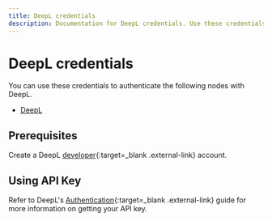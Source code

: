```yaml
---
title: DeepL credentials
description: Documentation for DeepL credentials. Use these credentials to authenticate DeepL in n8n, a workflow automation platform.
---
```


# DeepL credentials

You can use these credentials to authenticate the following nodes with DeepL.

- [DeepL](/integrations/builtin/app-nodes/n8n-nodes-base.deepl/)


## Prerequisites

Create a DeepL [developer](https://www.deepl.com/account/summary){:target=_blank .external-link} account.

## Using API Key

Refer to DeepL's [Authentication](https://www.deepl.com/docs-api/api-access/authentication/){:target=_blank .external-link} guide for more information on getting your API key.

